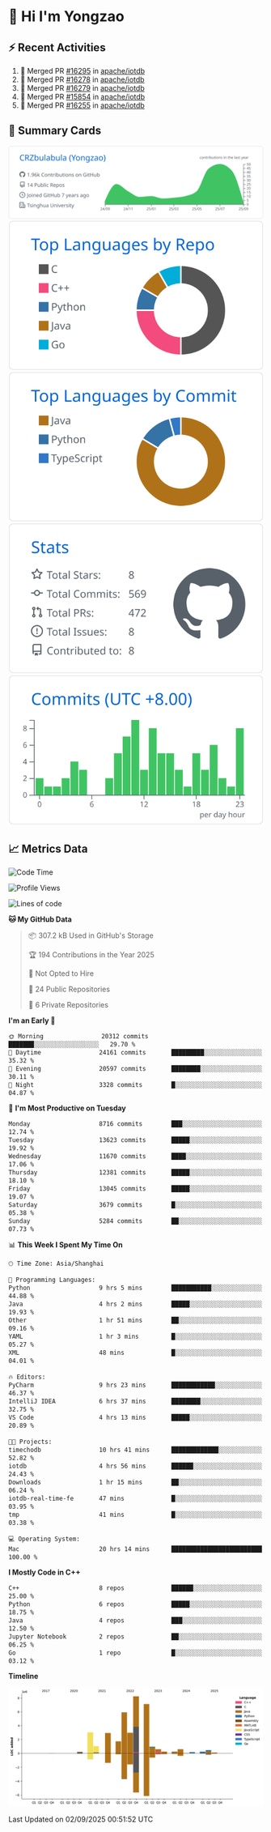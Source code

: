 # 👋 Hi I'm Yongzao

## ⚡ Recent Activities
<!--START_SECTION:activity-->
1. 🎉 Merged PR [#16295](https://github.com/apache/iotdb/pull/16295) in [apache/iotdb](https://github.com/apache/iotdb)
2. 🎉 Merged PR [#16278](https://github.com/apache/iotdb/pull/16278) in [apache/iotdb](https://github.com/apache/iotdb)
3. 🎉 Merged PR [#16279](https://github.com/apache/iotdb/pull/16279) in [apache/iotdb](https://github.com/apache/iotdb)
4. 🎉 Merged PR [#15854](https://github.com/apache/iotdb/pull/15854) in [apache/iotdb](https://github.com/apache/iotdb)
5. 🎉 Merged PR [#16255](https://github.com/apache/iotdb/pull/16255) in [apache/iotdb](https://github.com/apache/iotdb)
<!--END_SECTION:activity-->

## 🎑 Summary Cards

[![](https://raw.githubusercontent.com/CRZbulabula/CRZbulabula/main/profile-summary-card-output/github/0-profile-details.svg)](https://github.com/vn7n24fzkq/github-profile-summary-cards)
[![](https://raw.githubusercontent.com/CRZbulabula/CRZbulabula/main/profile-summary-card-output/github/1-repos-per-language.svg)](https://github.com/vn7n24fzkq/github-profile-summary-cards) [![](https://raw.githubusercontent.com/CRZbulabula/CRZbulabula/main/profile-summary-card-output/github/2-most-commit-language.svg)](https://github.com/vn7n24fzkq/github-profile-summary-cards)
[![](https://raw.githubusercontent.com/CRZbulabula/CRZbulabula/main/profile-summary-card-output/github/3-stats.svg)](https://github.com/vn7n24fzkq/github-profile-summary-cards) [![](https://raw.githubusercontent.com/CRZbulabula/CRZbulabula/main/profile-summary-card-output/github/4-productive-time.svg)](https://github.com/vn7n24fzkq/github-profile-summary-cards)

## 📈 Metrics Data

<!--START_SECTION:waka-->
![Code Time](http://img.shields.io/badge/Code%20Time-1%2C163%20hrs%209%20mins-blue)

![Profile Views](http://img.shields.io/badge/Profile%20Views-0-blue)

![Lines of code](https://img.shields.io/badge/From%20Hello%20World%20I%27ve%20Written-36.7%20million%20lines%20of%20code-blue)

**🐱 My GitHub Data** 

> 📦 307.2 kB Used in GitHub's Storage 
 > 
> 🏆 194 Contributions in the Year 2025
 > 
> 🚫 Not Opted to Hire
 > 
> 📜 24 Public Repositories 
 > 
> 🔑 6 Private Repositories 
 > 
**I'm an Early 🐤** 

```text
🌞 Morning                20312 commits       ███████░░░░░░░░░░░░░░░░░░   29.70 % 
🌆 Daytime                24161 commits       █████████░░░░░░░░░░░░░░░░   35.32 % 
🌃 Evening                20597 commits       ████████░░░░░░░░░░░░░░░░░   30.11 % 
🌙 Night                  3328 commits        █░░░░░░░░░░░░░░░░░░░░░░░░   04.87 % 
```
📅 **I'm Most Productive on Tuesday** 

```text
Monday                   8716 commits        ███░░░░░░░░░░░░░░░░░░░░░░   12.74 % 
Tuesday                  13623 commits       █████░░░░░░░░░░░░░░░░░░░░   19.92 % 
Wednesday                11670 commits       ████░░░░░░░░░░░░░░░░░░░░░   17.06 % 
Thursday                 12381 commits       █████░░░░░░░░░░░░░░░░░░░░   18.10 % 
Friday                   13045 commits       █████░░░░░░░░░░░░░░░░░░░░   19.07 % 
Saturday                 3679 commits        █░░░░░░░░░░░░░░░░░░░░░░░░   05.38 % 
Sunday                   5284 commits        ██░░░░░░░░░░░░░░░░░░░░░░░   07.73 % 
```


📊 **This Week I Spent My Time On** 

```text
🕑︎ Time Zone: Asia/Shanghai

💬 Programming Languages: 
Python                   9 hrs 5 mins        ███████████░░░░░░░░░░░░░░   44.88 % 
Java                     4 hrs 2 mins        █████░░░░░░░░░░░░░░░░░░░░   19.93 % 
Other                    1 hr 51 mins        ██░░░░░░░░░░░░░░░░░░░░░░░   09.16 % 
YAML                     1 hr 3 mins         █░░░░░░░░░░░░░░░░░░░░░░░░   05.27 % 
XML                      48 mins             █░░░░░░░░░░░░░░░░░░░░░░░░   04.01 % 

🔥 Editors: 
PyCharm                  9 hrs 23 mins       ████████████░░░░░░░░░░░░░   46.37 % 
IntelliJ IDEA            6 hrs 37 mins       ████████░░░░░░░░░░░░░░░░░   32.75 % 
VS Code                  4 hrs 13 mins       █████░░░░░░░░░░░░░░░░░░░░   20.89 % 

🐱‍💻 Projects: 
timechodb                10 hrs 41 mins      █████████████░░░░░░░░░░░░   52.82 % 
iotdb                    4 hrs 56 mins       ██████░░░░░░░░░░░░░░░░░░░   24.43 % 
Downloads                1 hr 15 mins        ██░░░░░░░░░░░░░░░░░░░░░░░   06.24 % 
iotdb-real-time-fe       47 mins             █░░░░░░░░░░░░░░░░░░░░░░░░   03.95 % 
tmp                      41 mins             █░░░░░░░░░░░░░░░░░░░░░░░░   03.38 % 

💻 Operating System: 
Mac                      20 hrs 14 mins      █████████████████████████   100.00 % 
```

**I Mostly Code in C++** 

```text
C++                      8 repos             ██████░░░░░░░░░░░░░░░░░░░   25.00 % 
Python                   6 repos             █████░░░░░░░░░░░░░░░░░░░░   18.75 % 
Java                     4 repos             ███░░░░░░░░░░░░░░░░░░░░░░   12.50 % 
Jupyter Notebook         2 repos             ██░░░░░░░░░░░░░░░░░░░░░░░   06.25 % 
Go                       1 repo              █░░░░░░░░░░░░░░░░░░░░░░░░   03.12 % 
```



**Timeline**

![Lines of Code chart](https://raw.githubusercontent.com/CRZbulabula/CRZbulabula/main/assets/bar_graph.png)


 Last Updated on 02/09/2025 00:51:52 UTC
<!--END_SECTION:waka-->


